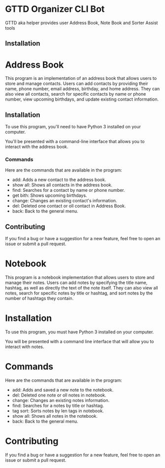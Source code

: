 # GTTD Organizer CLI Bot
GTTD aka helper provides user Address Book, Note Book and Sorter Assist tools

## Installation

# Address Book
This program is an implementation of an address book that allows users to store and manage contacts. Users can add contacts by providing their name, phone number, email address, birthday, and home address. They can also view all contacts, search for specific contacts by name or phone number, view upcoming birthdays, and update existing contact information.

## Installation
To use this program, you'll need to have Python 3 installed on your computer.

You'll be presented with a command-line interface that allows you to interact with the address book.

### Commands
Here are the commands that are available in the program:

- add: Adds a new contact to the address book.
- show all: Shows all contacts in the address book.
- find: Searches for a contact by name or phone number.
- get bith: Shows upcoming birthdays.
- change: Changes an existing contact's information.
- del: Deleted one contact or oll contact in Address Book.
- back: Back to the general menu.


## Contributing
If you find a bug or have a suggestion for a new feature, feel free to open an issue or submit a pull request.


# Notebook

This program is a notebook implementation that allows users to store and manage their notes. Users can add notes by specifying the title name, hashtag, as well as directly the text of the note itself. They can also view all notes, search for specific notes by title or hashtag, and sort notes by the number of hashtags they contain.

# Installation

To use this program, you must have Python 3 installed on your computer.

You will be presented with a command line interface that will allow you to interact with notes.

# Commands

Here are the commands that are available in the program:

- add: Adds and saved a new note to the notebook.
- del: Deleted one note or oll notes in notebook.
- change: Changes an existing notes information.
- find: Searches for a notes by title or hashtag.
- tag sort: Sorts notes by len tags in notebook.
- show all: Shows all notes in the notebook.
- back: Back to the general menu.

# Contributing

If you find a bug or have a suggestion for a new feature, feel free to open an issue or submit a pull request.

